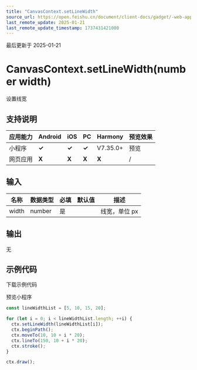 ```yaml
---
title: "CanvasContext.setLineWidth"
source_url: https://open.feishu.cn/document/client-docs/gadget/-web-app-api/interface/canvas-drawing/canvascontext/canvascontext-setLineWidth
last_remote_update: 2025-01-21
last_remote_update_timestamp: 1737431421000
---
```

最后更新于 2025-01-21

# CanvasContext.setLineWidth(number width)

设置线宽

## 支持说明

应用能力 | Android | iOS | PC | Harmony | 预览效果
--- | --- | --- | --- | --- | ---
小程序 | **✓** | **✓** | **✓** | V7.35.0+ | 预览
网页应用 | **X** | **X** | **X** | **X** | /

## 输入

名称 | 数据类型 | 必填 | 默认值 | 描述
--- | --- | --- | --- | ---
width | number | 是 |  | 线宽，单位 px

## 输出

无

## 示例代码

<md-download-code href="https://open.feishu.cn/document/uYjL24iN/uYDM04iNwQjL2ADN" mobileDisplay="none">下载示例代码</md-download-code>

<div style="display: flex">
    预览小程序

</div> 

```javascript
const lineWidthList = [5, 10, 15, 20];

for (let i = 0; i < lineWidthList.length; ++i) {
  ctx.setLineWidth(lineWidthList[i]);
  ctx.beginPath();
  ctx.moveTo(10, 10 + i * 20);
  ctx.lineTo(150, 10 + i * 20);
  ctx.stroke();
}

ctx.draw();
```
